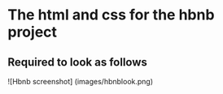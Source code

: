 # The html and css for the hbnb project
## Required to look as follows
![Hbnb screenshot] (images/hbnblook.png)
